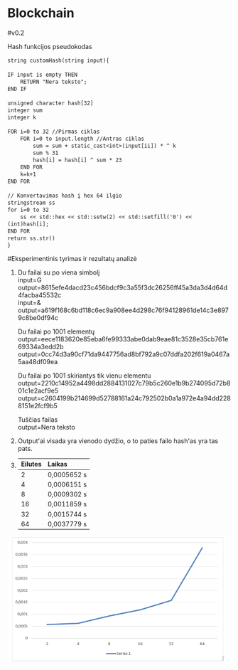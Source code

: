 # Blockchain

#v0.2

Hash funkcijos pseudokodas

    string customHash(string input){

    IF input is empty THEN
        RETURN "Nera teksto";
    END IF

    unsigned character hash[32]
    integer sum 
    integer k 
    
    FOR i=0 to 32 //Pirmas ciklas
        FOR i=0 to input.length //Antras ciklas
            sum = sum + static_cast<int>(input[ii]) * ^ k 
            sum % 31
            hash[i] = hash[i] ^ sum * 23
        END FOR
        k=k+1
    END FOR

    // Konvertavimas hash į hex 64 ilgio
    stringstream ss
    for i=0 to 32
        ss << std::hex << std::setw(2) << std::setfill('0') << (int)hash[i];
    END FOR
    return ss.str()
    }

#Eksperimentinis tyrimas ir rezultatų analizė

1.
    Du failai su po viena simbolį <br>
    input=G output=8615efe4dacd23c456bdcf9c3a55f3dc26256ff45a3da3d4d64d4facba45532c<br>
    input=& output=a619f168c6bd118c6ec9a908ee4d298c76f94128961de14c3e8979c8be0df94c<br>

    Du failai po 1001 elementų<br>
    output=eece1183620e85eba6fe99333abe0dab9eae81c3528e35cb761e69334a3edd2b<br>
    output=0cc74d3a90cf71da9447756ad8bf792a9c07ddfa202f619a0467a5aa48df09ea<br>

    Du failai po 1001 skiriantys tik vienu elementu<br>
    output=2210c14952a4498dd2884131027c79b5c260e1b9b274095d72b801c1e2acf9e5<br>
    output=c2604199b214699d52788161a24c792502b0a1a972e4a94dd2288151e2fcf9b5<br>

    Tuščias failas<br>
    output=Nera teksto<br>
2. 
   Output'ai visada yra vienodo dydžio, o to paties failo hash'as yra tas pats.
3. 
   |Eilutes|Laikas|
   | ------------- |------------- |
   |2|0,0005652 s|
   |4|0,0006151 s|
   |8|0,0009302 s|
   |16|0,0011859 s|
   |32|0,0015744 s|
   |64|0,0037779 s|

  
  ![alt text](https://github.com/KlaidasK/Blockchain/blob/0c10a6830f25a64686ca9b79f03a341823bb9885/Diag.png?raw=true)
